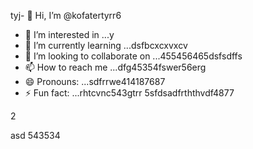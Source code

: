 tyj- 👋 Hi, I’m @kofatertyrr6
- 👀 I’m interested in ...y
- 🌱 I’m currently learning ...dsfbcxcxvxcv
- 💞️ I’m looking to collaborate on ...455456465dsfsdffs
- 📫 How to reach me ...dfg45354fswer56erg
- 😄 Pronouns: ...sdfrrwe414187687
- ⚡ Fun fact: ...rhtcvnc543gtrr
5sfdsadfrththvdf4877
<!---cbm
kofatertyrr/kofatertyrr is a ✨ special ✨ repository because its `README.md` (this file) appears on your GitHub profile.
You can click the Preview link to take a look at your changes.e2
--->2
asd
543534
